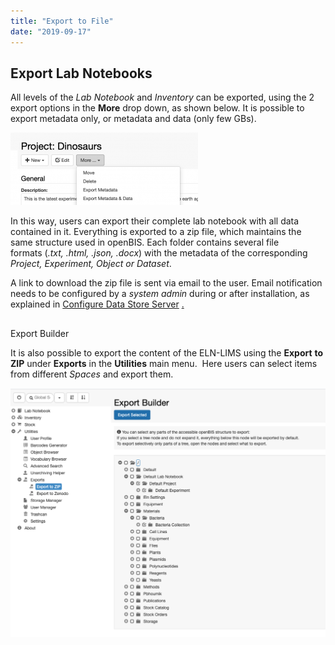 ```yaml
---
title: "Export to File"
date: "2019-09-17"
---
```


## Export Lab Notebooks

  
All levels of the _Lab Notebook_ and _Inventory_ can be exported, using the 2 export options in the **More** drop down, as shown below. It is possible to export metadata only, or metadata and data (only few GBs). 

![](images/Screenshot-2020-02-27-at-12.47.21-300x116.png)

In this way, users can export their complete lab notebook with all data contained in it. Everything is exported to a zip file, which maintains the same structure used in openBIS. Each folder contains several file formats (_.txt, .html, .json, .docx_) with the metadata of the corresponding _Project, Experiment, Object or Dataset_.

  
A link to download the zip file is sent via email to the user. Email notification needs to be configured by a _system admin_ during or after installation, as explained in [Configure Data Store Server](https://unlimited.ethz.ch/display/openBISDoc2010/Installation+and+Administrators+Guide+of+the+openBIS+Data+Store+Server) [.](https://wiki-bsse.ethz.ch/display/openBISDoc1906/Installation+and+Administrators+Guide+of+the+openBIS+Data+Store+Server)

##   
Export Builder

  
It is also possible to export the content of the ELN-LIMS using the **Export** **to ZIP** under **Exports** in the **Utilities** main menu.  Here users can select items from different _Spaces_ and export them.

![](images/Screenshot-2020-03-09-at-14.46.32.png)

